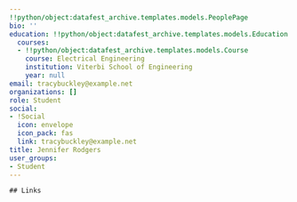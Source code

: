 ```yaml
---
!!python/object:datafest_archive.templates.models.PeoplePage
bio: ''
education: !!python/object:datafest_archive.templates.models.Education
  courses:
  - !!python/object:datafest_archive.templates.models.Course
    course: Electrical Engineering
    institution: Viterbi School of Engineering
    year: null
email: tracybuckley@example.net
organizations: []
role: Student
social:
- !Social
  icon: envelope
  icon_pack: fas
  link: tracybuckley@example.net
title: Jennifer Rodgers
user_groups:
- Student
---
```


    ## Links
    
